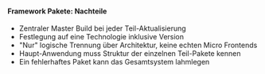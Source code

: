 #### Framework Pakete: Nachteile

- Zentraler Master Build bei jeder Teil-Aktualisierung
- Festlegung auf eine Technologie inklusive Version
- "Nur" logische Trennung über Architektur, keine echten Micro Frontends
- Haupt-Anwendung muss Struktur der einzelnen Teil-Pakete kennen
- Ein fehlerhaftes Paket kann das Gesamtsystem lahmlegen
